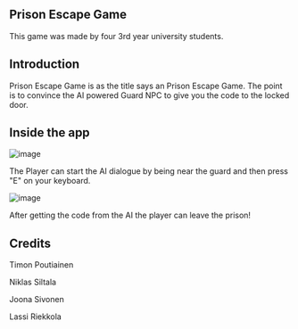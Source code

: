 ## Prison Escape Game

This game was made by four 3rd year university students. 

## Introduction

Prison Escape Game is as the title says an Prison Escape Game. The point is to convince the AI powered Guard NPC to give you the code to the locked door.

## Inside the app

![image](https://github.com/PrisonEscapeGame/main/assets/99743255/16c9c885-02db-4823-b95d-56b74e9c9d01)

The Player can start the AI dialogue by being near the guard and then press "E" on your keyboard. 

![image](https://github.com/PrisonEscapeGame/main/assets/99743255/1a3bd9a7-f1c1-4e63-9236-7c7946ceaf97)

After getting the code from the AI the player can leave the prison!

## Credits

Timon Poutiainen

Niklas Siltala

Joona Sivonen 

Lassi Riekkola
